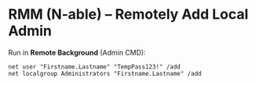 # RMM (N‑able) – Remotely Add Local Admin

Run in **Remote Background** (Admin CMD):

```
net user "Firstname.Lastname" "TempPass123!" /add
net localgroup Administrators "Firstname.Lastname" /add
```
